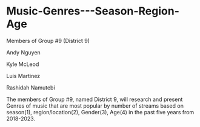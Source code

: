 # Music-Genres---Season-Region-Age

Members of Group #9 (District 9)

Andy Nguyen

Kyle McLeod

Luis Martinez

Rashidah Namutebi

The members of Group #9, named District 9, will research and present Genres of music that are most popular by number of streams based on season(1), region/location(2), Gender(3), Age(4) in the past five years from 2018-2023.








